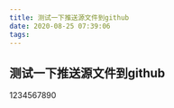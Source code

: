 ```yaml
---
title: 测试一下推送源文件到github
date: 2020-08-25 07:39:06
tags:
---
```



##  测试一下推送源文件到github


  1234567890
